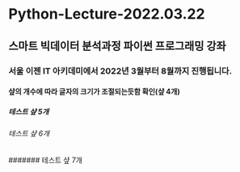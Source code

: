 # Python-Lecture-2022.03.22

## 스마트 빅데이터 분석과정 파이썬 프로그래밍 강좌

### 서울 이젠 IT 아키데미에서 2022년 3월부터 8월까지 진행됩니다.

#### 샾의 개수에 따라 글자의 크기가 조절되는듯함 확인(샾 4개)

##### 테스트 샾 5개

###### 테스트 샾 6개

####### 테스트 샾 7개

